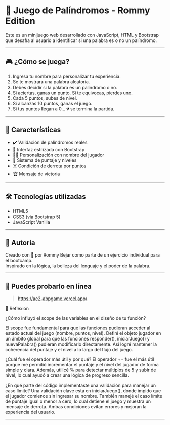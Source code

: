 # 🧠 Juego de Palíndromos - Rommy Edition

Este es un minijuego web desarrollado con JavaScript, HTML y Bootstrap que desafía al usuario a identificar si una palabra es o no un palíndromo.

---

## 🎮 ¿Cómo se juega?

1. Ingresa tu nombre para personalizar tu experiencia.
2. Se te mostrará una palabra aleatoria.
3. Debes decidir si la palabra es un palíndromo o no.
4. Si aciertas, ganas un punto. Si te equivocas, pierdes uno.
5. Cada 5 puntos, subes de nivel.
6. Si alcanzas 10 puntos, ganas el juego.  
7. Si tus puntos llegan a 0... 💔 se termina la partida.

---

## 🧩 Características

- ✔️ Validación de palíndromos reales
- 🎨 Interfaz estilizada con Bootstrap
- 🧍‍♀️ Personalización con nombre del jugador
- 🎯 Sistema de puntaje y niveles
- ☠️ Condición de derrota por puntos
- 🏆 Mensaje de victoria

---

## 🛠️ Tecnologías utilizadas

- HTML5
- CSS3 (via Bootstrap 5)
- JavaScript Vanilla

---

## 💬 Autoría

Creado con 💖 por Rommy Bejar como parte de un ejercicio individual para el bootcamp.  
Inspirado en la lógica, la belleza del lenguaje y el poder de la palabra.

---

## 🚀 Puedes probarlo en línea

> https://ae2-abpgame.vercel.app/


📝 Reflexión

¿Cómo influyó el scope de las variables en el diseño de tu función?

El scope fue fundamental para que las funciones pudieran acceder al estado actual del juego 
(nombre, puntos, nivel). Definí el objeto jugador en un ámbito global para que las funciones 
responder(), iniciarJuego() y nuevaPalabra() pudieran modificarlo directamente. Así logré 
mantener la coherencia del puntaje y el nivel a lo largo del flujo del juego.

¿Cuál fue el operador más útil y por qué?
El operador ++ fue el más útil porque me permitió incrementar el puntaje y el nivel del jugador 
de forma simple y clara. Además, utilicé % para detectar múltiplos de 5 y subir de nivel, lo 
cual ayudó a crear una lógica de progreso sencilla.

¿En qué parte del código implementaste una validación para manejar un caso límite?
Una validación clave está en iniciarJuego(), donde impido que el jugador comience sin ingresar 
su nombre. También manejé el caso límite de puntaje igual o menor a cero, lo cual detiene el 
juego y muestra un mensaje de derrota. Ambas condiciones evitan errores y mejoran la experiencia 
del usuario.

---

